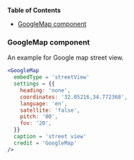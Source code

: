 <!-- START doctoc generated TOC please keep comment here to allow auto update -->
<!-- DON'T EDIT THIS SECTION, INSTEAD RE-RUN doctoc TO UPDATE -->
**Table of Contents**

- [GoogleMap component](#googlemap-component)

<!-- END doctoc generated TOC please keep comment here to allow auto update -->

### GoogleMap component

An example for Google map street view.

```jsx static
<GoogleMap
  embedType = 'streetView'
  settings = {{
    heading: 'none',
    coordinates: '32.05216,34.772368',
    language: 'en',
    satellite: 'false',
    pitch: '00',
    fov: '20',
  }}
  caption = 'street view'
  credit = 'GoogleMap'
/>
```
